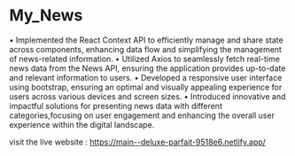 # My_News
• Implemented the React Context API to efficiently manage and share state
across components, enhancing data flow and simplifying the management
of news-related information.
• Utilized Axios to seamlessly fetch real-time news data from the News API,
ensuring the application provides up-to-date and relevant information to
users.
• Developed a responsive user interface using bootstrap, ensuring an
optimal and visually appealing experience for users across various devices
and screen sizes.
• Introduced innovative and impactful solutions for presenting news data
with different categories,focusing on user engagement and enhancing the
overall user experience within the digital landscape.

visit the live website : https://main--deluxe-parfait-9518e6.netlify.app/
